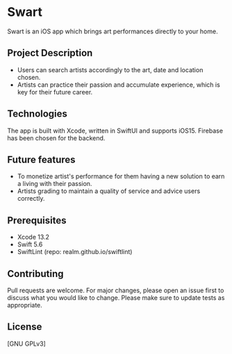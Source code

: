 # Swart

Swart is an iOS app which brings art performances directly to your home.

## Project Description

- Users can search artists accordingly to the art, date and location chosen.
- Artists can practice their passion and accumulate experience, which is key for their future career.

## Technologies

The app is built with Xcode, written in SwiftUI and supports iOS15.
Firebase has been chosen for the backend.

## Future features

- To monetize artist's performance for them having a new solution to earn a living with their passion.
- Artists grading to maintain a quality of service and advice users correctly.

## Prerequisites

- Xcode 13.2
- Swift 5.6
- SwiftLint (repo: realm.github.io/swiftlint)

## Contributing

Pull requests are welcome. For major changes, please open an issue first to discuss what you would like to change.
Please make sure to update tests as appropriate.

## License

[GNU GPLv3]

